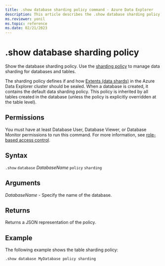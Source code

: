 ```yaml
---
title: .show database sharding policy command - Azure Data Explorer
description: This article describes the .show database sharding policy command in Azure Data Explorer.
ms.reviewer: yonil
ms.topic: reference
ms.date: 02/21/2023
---
```

# .show database sharding policy

Show the database sharding policy. Use the [sharding policy](../management/shardingpolicy.md) to manage data sharding for databases and tables.  

The sharding policy defines if and how [Extents (data shards)](../management/extents-overview.md) in the Azure Data Explorer cluster should be sealed. When a database is created, it contains the default data sharding policy. This policy is inherited by all tables created in the database (unless the policy is explicitly overridden at the table level).

## Permissions

You must have at least Database User, Database Viewer, or Database Monitor permissions to run this command. For more information, see [role-based access control](access-control/role-based-access-control.md).

## Syntax

`.show` `database` *DatabaseName* `policy` `sharding`

## Arguments

*DatabaseName* - Specify the name of the database.

## Returns

Returns a JSON representation of the policy.

## Example

The following example shows the table sharding policy:

```kusto
.show database MyDatabase policy sharding 
```